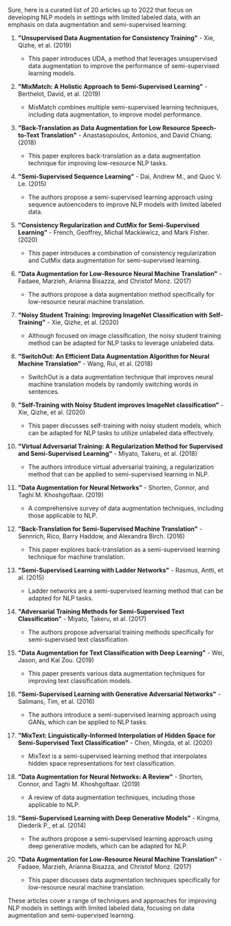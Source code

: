 Sure, here is a curated list of 20 articles up to 2022 that focus on developing NLP models in settings with limited labeled data, with an emphasis on data augmentation and semi-supervised learning:

1. **"Unsupervised Data Augmentation for Consistency Training"** - Xie, Qizhe, et al. (2019)
   - This paper introduces UDA, a method that leverages unsupervised data augmentation to improve the performance of semi-supervised learning models.

2. **"MixMatch: A Holistic Approach to Semi-Supervised Learning"** - Berthelot, David, et al. (2019)
   - MixMatch combines multiple semi-supervised learning techniques, including data augmentation, to improve model performance.

3. **"Back-Translation as Data Augmentation for Low Resource Speech-to-Text Translation"** - Anastasopoulos, Antonios, and David Chiang. (2018)
   - This paper explores back-translation as a data augmentation technique for improving low-resource NLP tasks.

4. **"Semi-Supervised Sequence Learning"** - Dai, Andrew M., and Quoc V. Le. (2015)
   - The authors propose a semi-supervised learning approach using sequence autoencoders to improve NLP models with limited labeled data.

5. **"Consistency Regularization and CutMix for Semi-Supervised Learning"** - French, Geoffrey, Michal Mackiewicz, and Mark Fisher. (2020)
   - This paper introduces a combination of consistency regularization and CutMix data augmentation for semi-supervised learning.

6. **"Data Augmentation for Low-Resource Neural Machine Translation"** - Fadaee, Marzieh, Arianna Bisazza, and Christof Monz. (2017)
   - The authors propose a data augmentation method specifically for low-resource neural machine translation.

7. **"Noisy Student Training: Improving ImageNet Classification with Self-Training"** - Xie, Qizhe, et al. (2020)
   - Although focused on image classification, the noisy student training method can be adapted for NLP tasks to leverage unlabeled data.

8. **"SwitchOut: An Efficient Data Augmentation Algorithm for Neural Machine Translation"** - Wang, Rui, et al. (2018)
   - SwitchOut is a data augmentation technique that improves neural machine translation models by randomly switching words in sentences.

9. **"Self-Training with Noisy Student improves ImageNet classification"** - Xie, Qizhe, et al. (2020)
   - This paper discusses self-training with noisy student models, which can be adapted for NLP tasks to utilize unlabeled data effectively.

10. **"Virtual Adversarial Training: A Regularization Method for Supervised and Semi-Supervised Learning"** - Miyato, Takeru, et al. (2018)
    - The authors introduce virtual adversarial training, a regularization method that can be applied to semi-supervised learning in NLP.

11. **"Data Augmentation for Neural Networks"** - Shorten, Connor, and Taghi M. Khoshgoftaar. (2019)
    - A comprehensive survey of data augmentation techniques, including those applicable to NLP.

12. **"Back-Translation for Semi-Supervised Machine Translation"** - Sennrich, Rico, Barry Haddow, and Alexandra Birch. (2016)
    - This paper explores back-translation as a semi-supervised learning technique for machine translation.

13. **"Semi-Supervised Learning with Ladder Networks"** - Rasmus, Antti, et al. (2015)
    - Ladder networks are a semi-supervised learning method that can be adapted for NLP tasks.

14. **"Adversarial Training Methods for Semi-Supervised Text Classification"** - Miyato, Takeru, et al. (2017)
    - The authors propose adversarial training methods specifically for semi-supervised text classification.

15. **"Data Augmentation for Text Classification with Deep Learning"** - Wei, Jason, and Kai Zou. (2019)
    - This paper presents various data augmentation techniques for improving text classification models.

16. **"Semi-Supervised Learning with Generative Adversarial Networks"** - Salimans, Tim, et al. (2016)
    - The authors introduce a semi-supervised learning approach using GANs, which can be applied to NLP tasks.

17. **"MixText: Linguistically-Informed Interpolation of Hidden Space for Semi-Supervised Text Classification"** - Chen, Mingda, et al. (2020)
    - MixText is a semi-supervised learning method that interpolates hidden space representations for text classification.

18. **"Data Augmentation for Neural Networks: A Review"** - Shorten, Connor, and Taghi M. Khoshgoftaar. (2019)
    - A review of data augmentation techniques, including those applicable to NLP.

19. **"Semi-Supervised Learning with Deep Generative Models"** - Kingma, Diederik P., et al. (2014)
    - The authors propose a semi-supervised learning approach using deep generative models, which can be adapted for NLP.

20. **"Data Augmentation for Low-Resource Neural Machine Translation"** - Fadaee, Marzieh, Arianna Bisazza, and Christof Monz. (2017)
    - This paper discusses data augmentation techniques specifically for low-resource neural machine translation.

These articles cover a range of techniques and approaches for improving NLP models in settings with limited labeled data, focusing on data augmentation and semi-supervised learning.